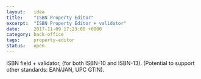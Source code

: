 ```yaml
---
layout:   idea
title:    "ISBN Property Editor"
excerpt:  "ISBN Property Editor + validator"
date:     2017-11-09 17:23:00 +0000
category: back-office
tags:     property-editor
status:   open
---
```


ISBN field + validator, (for both ISBN-10 and ISBN-13). (Potential to support other standards: EAN/JAN, UPC GTIN).
